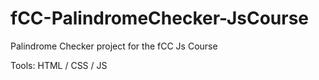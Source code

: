 # fCC-PalindromeChecker-JsCourse
Palindrome Checker project for the fCC Js Course

Tools: HTML / CSS / JS
